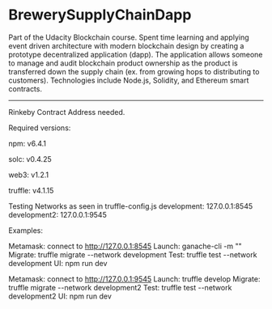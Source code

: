 # BrewerySupplyChainDapp

Part of the Udacity Blockchain course. Spent time learning and applying
event driven architecture with modern blockchain design by creating
a prototype decentralized application (dapp). The application allows
someone to manage and audit blockchain product ownership as the product
is transferred down the supply chain (ex. from growing hops to distributing
to customers). Technologies include Node.js, Solidity, and Ethereum
smart contracts.

------------------------------------------------------------------------------

Rinkeby Contract Address needed.

Required versions:

npm: v6.4.1

solc: v0.4.25

web3: v1.2.1

truffle: v4.1.15

Testing Networks as seen in truffle-config.js
development: 127.0.0.1:8545
development2: 127.0.0.1:9545

Examples:

Metamask: connect to http://127.0.0.1:8545
Launch: ganache-cli -m "<mnemonic>"
Migrate: truffle migrate --network development
Test: truffle test --network development
UI: npm run dev

Metamask: connect to http://127.0.0.1:9545
Launch: truffle develop
Migrate: truffle migrate --network development2
Test: truffle test --network development2
UI: npm run dev
